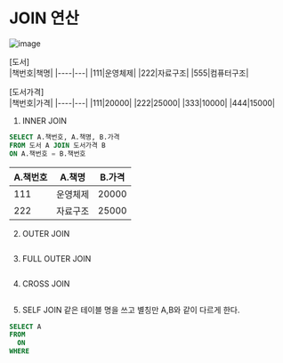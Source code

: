 # JOIN 연산 

![image](https://user-images.githubusercontent.com/41604678/216812855-919bbb20-9100-4881-93cf-f11c1843085b.png)


[도서]  
|책번호|책명|
|----|---|
|111|운영체제|
|222|자료구조|
|555|컴퓨터구조|

[도서가격]  
|책번호|가격|
|----|---|
|111|20000|
|222|25000|
|333|10000|
|444|15000|

1. INNER JOIN 
```sql 
SELECT A.책번호, A.책명, B.가격 
FROM 도서 A JOIN 도서가격 B
ON A.책번호 = B.책번호 
```
|A.책번호|A.책명|B.가격|
|------|-----|-----|
|111|운영체제|20000|
|222|자료구조|25000|


2. OUTER JOIN 
```sql

```

3. FULL OUTER JOIN 

```sql

```

4. CROSS JOIN
```sql

```

 
5. SELF JOIN 
같은 테이블 명을 쓰고 별칭만 A,B와 같이 다르게 한다. 

```sql
SELECT A
FROM 
  ON
WHERE
```
